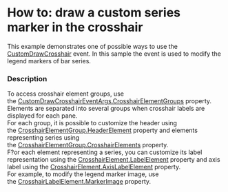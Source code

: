 # How to: draw a custom series marker in the crosshair


This example demonstrates one of possible ways to use the <a href="https://documentation.devexpress.com/#WindowsForms/DevExpressXtraChartsChartControl_CustomDrawCrosshairtopic">CustomDrawCrosshair</a> event. In this sample the event is used to modify the legend markers of bar series.


<h3>Description</h3>

To access crosshair element groups, use the&nbsp;<a href="https://documentation.devexpress.com/#CoreLibraries/DevExpressXtraChartsCustomDrawCrosshairEventArgs_CrosshairElementGroupstopic">CustomDrawCrosshairEventArgs.CrosshairElementGroups</a>&nbsp;property. Elements&nbsp;are separated into several groups when crosshair labels are displayed for each pane.<br>For each group, it is possible to customize the header using the&nbsp;<a href="https://documentation.devexpress.com/#CoreLibraries/DevExpressXtraChartsCrosshairElementGroup_HeaderElementtopic">CrosshairElementGroup.HeaderElement</a>&nbsp;property and elements representing series using the&nbsp;<a href="https://documentation.devexpress.com/#CoreLibraries/DevExpressXtraChartsCrosshairElementGroup_CrosshairElementstopic">CrosshairElementGroup.CrosshairElements</a>&nbsp;property.<br>F?or each element representing a series, you can customize its label representation using the&nbsp;<a href="https://documentation.devexpress.com/#CoreLibraries/DevExpressXtraChartsCrosshairElement_LabelElementtopic">CrosshairElement.LabelElement</a>&nbsp;property and axis label using the&nbsp;<a href="https://documentation.devexpress.com/#CoreLibraries/DevExpressXtraChartsCrosshairElement_AxisLabelElementtopic">CrosshairElement.AxisLabelElement</a>&nbsp;property.<br>For example, to modify the legend marker image, use the&nbsp;<a href="https://documentation.devexpress.com/#CoreLibraries/DevExpressXtraChartsCrosshairLabelElement_MarkerImagetopic">CrosshairLabelElement.MarkerImage</a>&nbsp;property.

<br/>



